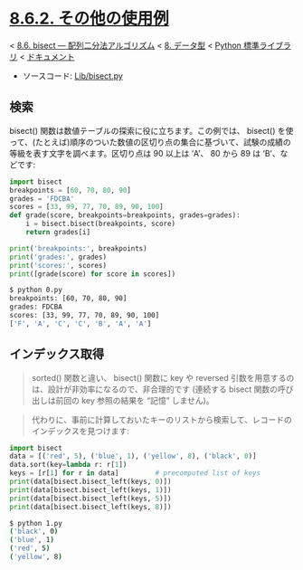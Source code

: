# [8.6.2. その他の使用例](https://docs.python.jp/3/library/bisect.html#other-examples)

< [8.6. bisect — 配列二分法アルゴリズム](https://docs.python.jp/3/library/bisect.html) < [8. データ型](https://docs.python.jp/3/library/datatypes.html) < [Python 標準ライブラリ](https://docs.python.jp/3/library/index.html#the-python-standard-library) < [ドキュメント](https://docs.python.jp/3/index.html)

* ソースコード: [Lib/bisect.py](https://github.com/python/cpython/tree/3.6/Lib/bisect.py)

## 検索

bisect() 関数は数値テーブルの探索に役に立ちます。この例では、 bisect() を使って、(たとえば)順序のついた数値の区切り点の集合に基づいて、試験の成績の等級を表す文字を調べます。区切り点は 90 以上は ‘A’、 80 から 89 は ‘B’、などです:

```python
import bisect
breakpoints = [60, 70, 80, 90]
grades = 'FDCBA'
scores = [33, 99, 77, 70, 89, 90, 100]
def grade(score, breakpoints=breakpoints, grades=grades):
    i = bisect.bisect(breakpoints, score)
    return grades[i]

print('breakpoints:', breakpoints)
print('grades:', grades)
print('scores:', scores)
print([grade(score) for score in scores])
```
```sh
$ python 0.py 
breakpoints: [60, 70, 80, 90]
grades: FDCBA
scores: [33, 99, 77, 70, 89, 90, 100]
['F', 'A', 'C', 'C', 'B', 'A', 'A']
```

## インデックス取得

> sorted() 関数と違い、 bisect() 関数に key や reversed 引数を用意するのは、設計が非効率になるので、非合理的です (連続する bisect 関数の呼び出しは前回の key 参照の結果を “記憶” しません)。

> 代わりに、事前に計算しておいたキーのリストから検索して、レコードのインデックスを見つけます:

```python
import bisect
data = [('red', 5), ('blue', 1), ('yellow', 8), ('black', 0)]
data.sort(key=lambda r: r[1])
keys = [r[1] for r in data]         # precomputed list of keys
print(data[bisect.bisect_left(keys, 0)])
print(data[bisect.bisect_left(keys, 1)])
print(data[bisect.bisect_left(keys, 5)])
print(data[bisect.bisect_left(keys, 8)])
```
```sh
$ python 1.py 
('black', 0)
('blue', 1)
('red', 5)
('yellow', 8)
```
